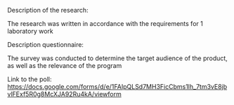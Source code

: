 Description of the research:

The research was written in accordance with the requirements for 1 laboratory work

Description questionnaire:

The survey was conducted to determine the target audience of the product, as well as the relevance of the program

Link to the poll: https://docs.google.com/forms/d/e/1FAIpQLSd7MH3FicCbms1lh_7tm3vE8jbvlFExf5R0g8McXJA92Ru4kA/viewform
